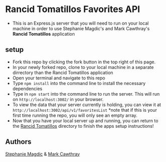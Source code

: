 # Rancid Tomatillos Favorites API

- This is an Express.js server that you will need to run on your local machine in order to use Stephanie Magdic's and Mark Cawthray's __Rancid Tomatillos__ application

## setup
- Fork this repo by clicking the fork button in the top right of this page.
- In your newly forked repo, clone to your local machine in a separate dirrectory than the Rancid Tomatillos application
- Open your terminal and navigate to this repo
- Type ```npm install``` into the command line to install the necessary dependencies
- Type in ```npm start``` into the command line to run the server. This will run on ```http://localhost:3002/``` in your browser.
- To view the data that your server currently is holding, you can view it at ```http://localhost:3002/api/v1/favoritesList``` *note that if this is your first time running the repo, you will only see an empty array.
- Now that you have your local server up and running, you can return to the [Rancid Tomatillos](https://github.com/stephaniemagdic/rancid-tomatillos) directory to finish the apps setup instructions!

## Authors
[Stephanie Magdic](www.github.com/stephaniemagdic) & [Mark Cawthray](www.github.com/MTCawthray)